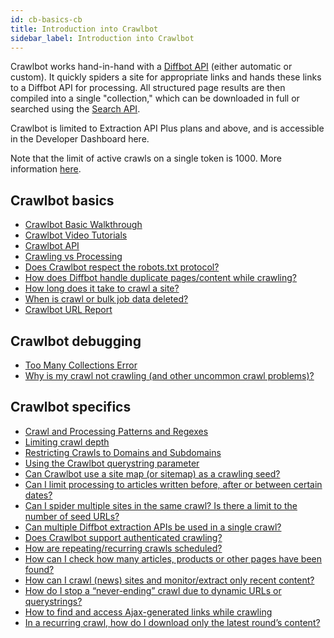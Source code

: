 ```yaml
---
id: cb-basics-cb
title: Introduction into Crawlbot
sidebar_label: Introduction into Crawlbot
---
```


Crawlbot works hand-in-hand with a [Diffbot API](api-basics-index) (either automatic or custom). It quickly spiders a site for appropriate links and hands these links to a Diffbot API for processing. All structured page results are then compiled into a single "collection," which can be downloaded in full or searched using the [Search API](cb-basics-search).

Crawlbot is limited to Extraction API Plus plans and above, and is accessible in the Developer Dashboard here.

Note that the limit of active crawls on a single token is 1000. More information [here](error-too-many-collections).

## Crawlbot basics

- [Crawlbot Basic Walkthrough](tutorials-crawl)
- [Crawlbot Video Tutorials](tutorials-crawl-video)
- [Crawlbot API](api-crawlbot-api)
- [Crawling vs Processing](explain-crawling-versus-processing)
- [Does Crawlbot respect the robots.txt protocol?](explain-robots-txt)
- [How does Diffbot handle duplicate pages/content while crawling?](explain-page-deduplication)
- [How long does it take to crawl a site?](explain-how-long-crawl-site)
- [When is crawl or bulk job data deleted?](explain-when-crawl-bulk-data-deleted)
- [Crawlbot URL Report](explain-crawl-url-report)

## Crawlbot debugging

- [Too Many Collections Error](error-too-many-collections)
- [Why is my crawl not crawling (and other uncommon crawl problems)?](guides-troubleshooting-crawls)

## Crawlbot specifics

- [Crawl and Processing Patterns and Regexes](guides-patterns)
- [Limiting crawl depth](guides-crawl-depth)
- [Restricting Crawls to Domains and Subdomains](guides-restrict-domain)
- [Using the Crawlbot querystring parameter](guides-crawlbot-bulk-querystring-parameter)
- [Can Crawlbot use a site map (or sitemap) as a crawling seed?](guides-sitemap-as-seed)
- [Can I limit processing to articles written before, after or between certain dates?](guides-limit-article-processing-publishing-date)
- [Can I spider multiple sites in the same crawl? Is there a limit to the number of seed URLs?](guides-multiple-crawl-seeds)
- [Can multiple Diffbot extraction APIs be used in a single crawl?](guides-multiple-apis-single-crawl)
- [Does Crawlbot support authenticated crawling?](guides-authenticated-crawling)
- [How are repeating/recurring crawls scheduled?](guides-recurring-crawls)
- [How can I check how many articles, products or other pages have been found?](guides-check-results-specific-page-type)
- [How can I crawl (news) sites and monitor/extract only recent content?](guides-extract-recent-news-content)
- [How do I stop a “never-ending” crawl due to dynamic URLs or querystrings?](guides-neverending-crawl-dynamic-urls)
- [How to find and access Ajax-generated links while crawling](guides-crawling-ajax-generated-links)
- [In a recurring crawl, how do I download only the latest round’s content?](guides-download-latest-round-crawl-results)
